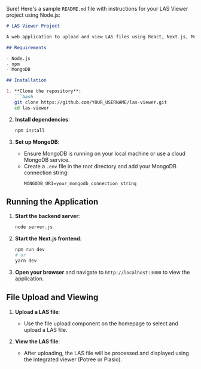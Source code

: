 Sure! Here's a sample `README.md` file with instructions for your LAS Viewer project using Node.js:

```markdown
# LAS Viewer Project

A web application to upload and view LAS files using React, Next.js, MongoDB, Node.js, and Express.

## Requirements

- Node.js
- npm
- MongoDB

## Installation

1. **Clone the repository**:
   ```bash
   git clone https://github.com/YOUR_USERNAME/las-viewer.git
   cd las-viewer
   ```

2. **Install dependencies**:
   ```bash
   npm install
   ```

3. **Set up MongoDB**:
   - Ensure MongoDB is running on your local machine or use a cloud MongoDB service.
   - Create a `.env` file in the root directory and add your MongoDB connection string:
     ```env
     MONGODB_URI=your_mongodb_connection_string
     ```

## Running the Application

1. **Start the backend server**:
   ```bash
   node server.js
   ```

2. **Start the Next.js frontend**:
   ```bash
   npm run dev
   # or
   yarn dev
   ```

3. **Open your browser** and navigate to `http://localhost:3000` to view the application.

## File Upload and Viewing

1. **Upload a LAS file**:
   - Use the file upload component on the homepage to select and upload a LAS file.

2. **View the LAS file**:
   - After uploading, the LAS file will be processed and displayed using the integrated viewer (Potree or Plasio).

